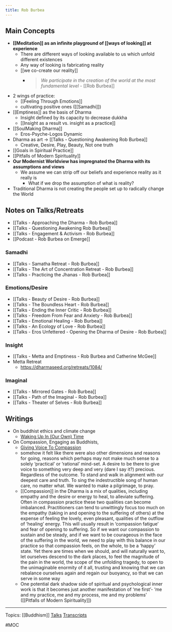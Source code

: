 ```yaml
---
title: Rob Burbea
---
```

## Main Concepts
- **[[Meditation]] as an infinite playground of [[ways of looking]] at experience**
	- There are different ways of looking available to us which unfold different existences
	- Any way of looking is fabricating reality
	- [[we co-create our reality]]
		- > *We participate in the creation of the world at the most fundamental level* - [[Rob Burbea]]
- 2 wings of practice:
	- [[Feeling Through Emotions]]
	- cultivating positive ones ([[Samadhi]])
- [[Emptiness]] as the basis of Dharma
	- Insight defined by its capacity to decrease dukkha
	- [[Insight as a result vs. insight as a practice]] 
- [[SoulMaking Dharma]]
	- Eros-Psyche-Logos Dynamic
- Dharma as art → [[Talks - Questioning Awakening Rob Burbea]]
	- Creative, Desire, Play, Beauty, Not one truth
- [[Goals in Spiritual Practice]]
- [[Pitfalls of Modern Spirituality]]
- **Our Modernist Worldview has impregnated the Dharma with its assumptions and views**
	- We assume we can strip off our beliefs and experience reality as it really is
		- What if we drop the assumption of what is reality?
- Traditional Dharma is not creating the people set up to radically change the World 

## Notes on Talks/Retreats
- [[Talks - Approaching the Dharma - Rob Burbea]]
- [[Talks - Questioning Awakening Rob Burbea]]
- [[Talks - Engagement & Activism - Rob Burbea]]
- [[Podcast - Rob Burbea on Emerge]]

### Samadhi
- [[Talks - Samatha Retreat - Rob Burbea]]
- [[Talks - The Art of Concentration Retreat - Rob Burbea]]
- [[Talks - Practicing the Jhanas - Rob Burbea]]

### Emotions/Desire
- [[Talks - Beauty of Desire - Rob Burbea]]
- [[Talks - The Boundless Heart - Rob Burbea]]
- [[Talks - Ending the Inner Critic - Rob Burbea]]
- [[Talks - Freedom From Fear and Anxiety - Rob Burbea]]
- [[Talks - Emotional Healing - Rob Burbea]]
- [[Talks - An Ecology of Love - Rob Burbea]]
- [[Talks - Eros Unfettered - Opening the Dharma of Desire - Rob Burbea]]

### Insight
- [[Talks - Metta and Emptiness - Rob Burbea and Catherine McGee]]
- Metta Retreat
	- https://dharmaseed.org/retreats/1084/

### Imaginal
- [[Talks - Mirrored Gates - Rob Burbea]]
- [[Talks - Path of the Imaginal - Rob Burbea]]
- [[Talks - Theater of Selves - Rob Burbea]]

## Writings
- On buddhist ethics and climate change
	- [Waking Up In (Our Own) Time](https://gaiahouse.co.uk/wp-content/uploads/newsletter-spring-2012.pdf)
- On Compassion, Engaging as Buddhists, 
	- [Giving Voice To Compassion](https://gaiahouse.co.uk/wp-content/uploads/newsletter-spring-2010.pdf)
	-  somehow it felt like there were also other dimensions and reasons for going, reasons which perhaps may not make much sense to a solely ‘practical’ or ‘rational’ mind-set. A desire to be there to give voice to something very deep and very (dare I say it?) precious. Regardless of the outcome. To stand and walk in alignment with our deepest care and truth. To sing the indestructible song of human care, no matter what. We wanted to make a pilgrimage, to pray.
	-  [[Compassion]] in the Dharma is a mix of qualities, including empathy and the desire or energy to heal, to alleviate suffering. Often in compassion practice these two qualities can become imbalanced.  Practitioners can tend to unwittingly focus too much on the empathy (taking in and opening to the suffering of others) at the expense of  feeling the lovely, even pleasant, qualities of the outflow of ‘healing’ energy. This will usually result in ‘compassion fatigue’ and fear of opening to suffering. So if we want our compassion to sustain and be steady, and if we want to be courageous in the face of the suffering in the world, we need to play with this balance in our practice so that compassion feels, on the whole, to be a ‘happy’ state. Yet there are times when we should, and will naturally want to, let ourselves descend to the dark places, to feel the magnitude of the pain in the world, the scope of the unfolding tragedy, to open to the unimaginable enormity of it all, trusting and knowing that we can rebalance ourselves again and regain our buoyancy, so that we can serve in some way
	-  One potential dark shadow side of spiritual and psychological inner work is that it becomes just another manifestation of ‘me first’- ‘me and my practice, me and my process, me and my problems’ ([[Pitfalls of Modern Spirituality]])


-------------------

Topics: [[Buddhism]]
[Talks](https://dharmaseed.org/teacher/210/)
[Transcripts](https://airtable.com/shr9OS6jqmWvWTG5g/tblHlCKWIIhZzEFMk/viw3k0IfSo0Dve9ZJ)

#MOC 

